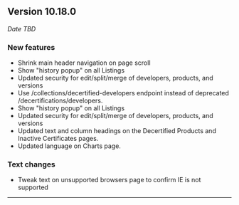 
## Version 10.18.0
_Date TBD_

### New features
* Shrink main header navigation on page scroll
* Show "history popup" on all Listings
* Updated security for edit/split/merge of developers, products, and versions
* Use /collections/decertified-developers endpoint instead of deprecated /decertifications/developers.
* Show "history popup" on all Listings
* Updated security for edit/split/merge of developers, products, and versions
* Updated text and column headings on the Decertified Products and Inactive Certificates pages.
* Updated language on Charts page.

### Text changes
* Tweak text on unsupported browsers page to confirm IE is not supported

---
